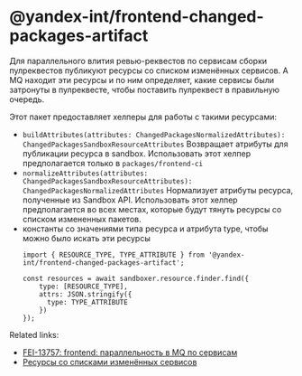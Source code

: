 # @yandex-int/frontend-changed-packages-artifact

Для параллельного влития ревью-реквестов по сервисам сборки пулреквестов публикуют ресурсы со списком изменённых сервисов. А MQ находит эти ресурсы и по ним определяет, какие сервисы были затронуты в пулреквесте, чтобы поставить пулреквест в правильную очередь.

Этот пакет предоставляет хелперы для работы с такими ресурсами:

- `buildAttributes(attributes: ChangedPackagesNormalizedAttributes): ChangedPackagesSandboxResourceAttributes`
  Возвращает атрибуты для публикации ресурса в sandbox. Использовать этот хелпер предполагается только в `packages/frontend-ci`
- `normalizeAttributes(attributes: ChangedPackagesSandboxResourceAttributes): ChangedPackagesNormalizedAttributes`
  Нормализует атрибуты ресурса, полученные из Sandbox API. Использовать этот хелпер предполагается во всех местах, которые будут тянуть ресурсы со списком измененных пакетов.
- константы со значениями типа ресурса и атрибута type, чтобы можно было искать эти ресурсы
    ```
    import { RESOURCE_TYPE, TYPE_ATTRIBUTE } from '@yandex-int/frontend-changed-packages-artifact';

    const resources = await sandboxer.resource.finder.find({
        type: [RESOURCE_TYPE],
        attrs: JSON.stringify({
          type: TYPE_ATTRIBUTE
        })
    });
    ```

Related links:
- [FEI-13757: frontend: параллельность в MQ по сервисам](https://st.yandex-team.ru/FEI-13757)
- [Ресурсы со списками изменённых сервисов](https://sandbox.yandex-team.ru/resources?type=SANDBOX_CI_ARTIFACT&owner=FRONTEND&attrs=%7B%22type%22%3A%22changed-packages%22%7D)
